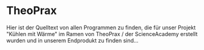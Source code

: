 # TheoPrax
Hier ist der Quelltext von allen Programmen zu finden, die für unser Projekt "Kühlen mit Wärme" im Ramen von TheoPrax / der ScienceAcademy erstellt wurden und in unserem Endprodukt zu finden sind...
